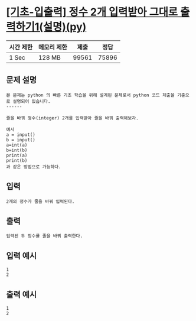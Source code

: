 # [[기초-입출력] 정수 2개 입력받아 그대로 출력하기1(설명)(py)](https://codeup.kr/problem.php?id=6012)

| 시간 제한 | 메모리 제한 | 제출 | 정답 |
| --- | --- | --- | --- |
| 1 Sec | 128 MB | 99561 | 75896 |

## **문제 설명**

```
본 문제는 python 의 빠른 기초 학습을 위해 설계된 문제로서 python 코드 제출을 기준으로 설명되어 있습니다. 
------

줄을 바꿔 정수(integer) 2개를 입력받아 줄을 바꿔 출력해보자.

예시
a = input() 
b = input()
a=int(a)
b=int(b)
print(a)
print(b)
과 같은 방법으로 가능하다.
```

## 입력

```
2개의 정수가 줄을 바꿔 입력된다.
```

## 출력

```
입력된 두 정수를 줄을 바꿔 출력한다.
```

## 입력 예시

```
1
2
```

## 출력 예시

```
1
2
```
